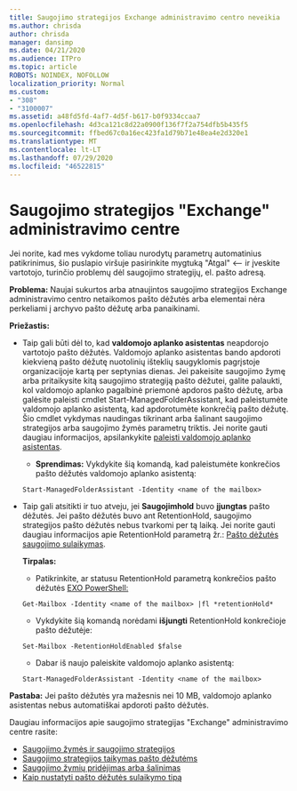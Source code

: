 ```yaml
---
title: Saugojimo strategijos Exchange administravimo centro neveikia
ms.author: chrisda
author: chrisda
manager: dansimp
ms.date: 04/21/2020
ms.audience: ITPro
ms.topic: article
ROBOTS: NOINDEX, NOFOLLOW
localization_priority: Normal
ms.custom:
- "308"
- "3100007"
ms.assetid: a48fd5fd-4af7-4d5f-b617-b0f9334ccaa7
ms.openlocfilehash: 4d3ca121c8d22a0900f136f7f2a754dfb5b435f5
ms.sourcegitcommit: ffbed67c0a16ec423fa1d79b71e48ea4e2d320e1
ms.translationtype: MT
ms.contentlocale: lt-LT
ms.lasthandoff: 07/29/2020
ms.locfileid: "46522815"
---
```

# <a name="retention-policies-in-exchange-admin-center"></a>Saugojimo strategijos "Exchange" administravimo centre

Jei norite, kad mes vykdome toliau nurodytų parametrų automatinius patikrinimus, šio puslapio viršuje pasirinkite mygtuką "Atgal" <-- ir įveskite vartotojo, turinčio problemų dėl saugojimo strategijų, el. pašto adresą.

 **Problema:** Naujai sukurtos arba atnaujintos saugojimo strategijos Exchange administravimo centro netaikomos pašto dėžutės arba elementai nėra perkeliami į archyvo pašto dėžutę arba panaikinami. 
  
 **Priežastis:**
  
- Taip gali būti dėl to, kad **valdomojo aplanko asistentas** neapdorojo vartotojo pašto dėžutės. Valdomojo aplanko asistentas bando apdoroti kiekvieną pašto dėžutę nuotolinių išteklių saugyklomis pagrįstoje organizacijoje kartą per septynias dienas. Jei pakeisite saugojimo žymę arba pritaikysite kitą saugojimo strategiją pašto dėžutei, galite palaukti, kol valdomojo aplanko pagalbinė priemonė apdoros pašto dėžutę, arba galėsite paleisti cmdlet Start-ManagedFolderAssistant, kad paleistumėte valdomojo aplanko asistentą, kad apdorotumėte konkrečią pašto dėžutę. Šio cmdlet vykdymas naudingas tikrinant arba šalinant saugojimo strategijos arba saugojimo žymės parametrų triktis. Jei norite gauti daugiau informacijos, apsilankykite [paleisti valdomojo aplanko asistentas](https://msdn.microsoft.com/library/gg271153%28v=exchsrvcs.149%29.aspx#managedfolderassist).
    
  - **Sprendimas:** Vykdykite šią komandą, kad paleistumėte konkrečios pašto dėžutės valdomojo aplanko asistentą:
    
  ```
  Start-ManagedFolderAssistant -Identity <name of the mailbox>
  ```

- Taip gali atsitikti ir tuo atveju, jei **Saugojimhold** buvo **įjungtas** pašto dėžutės. Jei pašto dėžutės buvo ant RetentionHold, saugojimo strategijos pašto dėžutės nebus tvarkomi per tą laiką. Jei norite gauti daugiau informacijos apie RetentionHold parametrą žr.: [Pašto dėžutės saugojimo sulaikymas](https://docs.microsoft.com/exchange/security-and-compliance/messaging-records-management/mailbox-retention-hold).
    
    **Tirpalas:**
    
  - Patikrinkite, ar statusu RetentionHold parametrą konkrečios pašto dėžutės [EXO PowerShell:](https://docs.microsoft.com/powershell/exchange/exchange-online/connect-to-exchange-online-powershell/connect-to-exchange-online-powershell?view=exchange-ps)
    
  ```
  Get-Mailbox -Identity <name of the mailbox> |fl *retentionHold*
  ```

  - Vykdykite šią komandą norėdami **išjungti** RetentionHold konkrečioje pašto dėžutėje:
    
  ```
  Set-Mailbox -RetentionHoldEnabled $false
  ```

  - Dabar iš naujo paleiskite valdomojo aplanko asistentą:
    
  ```
  Start-ManagedFolderAssistant -Identity <name of the mailbox>
  ```

 **Pastaba:** Jei pašto dėžutės yra mažesnis nei 10 MB, valdomojo aplanko asistentas nebus automatiškai apdoroti pašto dėžutės.
 
Daugiau informacijos apie saugojimo strategijas "Exchange" administravimo centre rasite:
- [Saugojimo žymės ir saugojimo strategijos](https://docs.microsoft.com/exchange/security-and-compliance/messaging-records-management/retention-tags-and-policies)
- [Saugojimo strategijos taikymas pašto dėžutėms](https://docs.microsoft.com/exchange/security-and-compliance/messaging-records-management/apply-retention-policy)
- [Saugojimo žymių pridėjimas arba šalinimas](https://docs.microsoft.com/exchange/security-and-compliance/messaging-records-management/add-or-remove-retention-tags)
- [Kaip nustatyti pašto dėžutės sulaikymo tipą](https://docs.microsoft.com/microsoft-365/compliance/identify-a-hold-on-an-exchange-online-mailbox)
